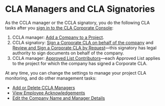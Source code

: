 # CLA Managers and CLA Signatories

As the CCLA manager or the CCLA signatory, you do the following CLA tasks after you [sign in to the CLA Corporate Console](sign-in-to-the-cla-corporate-console.md):

1. CCLA manager: [Add a Company to a Project](add-a-company-to-a-project.md).
2. CCLA signatory: [Sign a Corporate CLA on behalf of the company](sign-a-corporate-cla-on-behalf-of-the-company.md) and [Review and Sign a Corporate CLA by Request](review-and-sign-a-corporate-cla-by-request.md)—this signatory has legal authority to sign documents on behalf of the company.
3. CCLA manager: [Approved List Contributors](whitelist-contributors.md)—each Approved List applies to the project for which the company has signed a Corporate CLA.

At any time, you can change the settings to manage your project CLA monitoring, and do other management tasks:

* [Add or Delete CCLA Managers](add-or-delete-ccla-managers.md)
* [View Employee Acknowledgements](view-employee-acknowledgements.md)
* [Edit the Company Name and Manager Details](edit-the-company-name-and-manager-details.md)

